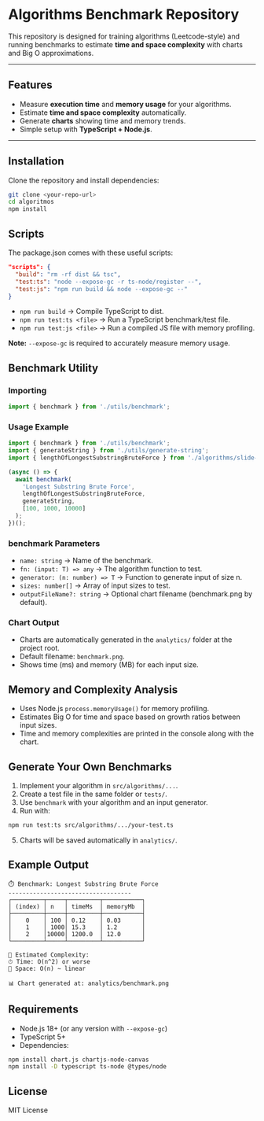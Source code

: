 # Algorithms Benchmark Repository

This repository is designed for training algorithms (Leetcode-style) and running benchmarks to estimate **time and space complexity** with charts and Big O approximations.

---

## Features

- Measure **execution time** and **memory usage** for your algorithms.
- Estimate **time and space complexity** automatically.
- Generate **charts** showing time and memory trends.
- Simple setup with **TypeScript + Node.js**.

---

## Installation

Clone the repository and install dependencies:

```bash
git clone <your-repo-url>
cd algoritmos
npm install
```

## Scripts

The package.json comes with these useful scripts:

```json
"scripts": {
  "build": "rm -rf dist && tsc",
  "test:ts": "node --expose-gc -r ts-node/register --",
  "test:js": "npm run build && node --expose-gc --"
}
```

- `npm run build` → Compile TypeScript to dist.
- `npm run test:ts <file>` → Run a TypeScript benchmark/test file.
- `npm run test:js <file>` → Run a compiled JS file with memory profiling.

**Note:** `--expose-gc` is required to accurately measure memory usage.

## Benchmark Utility

### Importing

```typescript
import { benchmark } from './utils/benchmark';
```

### Usage Example

```typescript
import { benchmark } from './utils/benchmark';
import { generateString } from './utils/generate-string';
import { lengthOfLongestSubstringBruteForce } from './algorithms/slide-window/length/brute-force';

(async () => {
  await benchmark(
    'Longest Substring Brute Force',
    lengthOfLongestSubstringBruteForce,
    generateString,
    [100, 1000, 10000]
  );
})();
```

### benchmark Parameters

- `name: string` → Name of the benchmark.
- `fn: (input: T) => any` → The algorithm function to test.
- `generator: (n: number) => T` → Function to generate input of size n.
- `sizes: number[]` → Array of input sizes to test.
- `outputFileName?: string` → Optional chart filename (benchmark.png by default).

### Chart Output

- Charts are automatically generated in the `analytics/` folder at the project root.
- Default filename: `benchmark.png`.
- Shows time (ms) and memory (MB) for each input size.

## Memory and Complexity Analysis

- Uses Node.js `process.memoryUsage()` for memory profiling.
- Estimates Big O for time and space based on growth ratios between input sizes.
- Time and memory complexities are printed in the console along with the chart.

## Generate Your Own Benchmarks

1. Implement your algorithm in `src/algorithms/...`.
2. Create a test file in the same folder or `tests/`.
3. Use `benchmark` with your algorithm and an input generator.
4. Run with:

```bash
npm run test:ts src/algorithms/.../your-test.ts
```

5. Charts will be saved automatically in `analytics/`.

## Example Output

```
⏱️ Benchmark: Longest Substring Brute Force
-----------------------------------
┌─────────┬─────┬─────────┬───────────┐
│ (index) │ n   │ timeMs  │ memoryMb  │
├─────────┼─────┼─────────┼───────────┤
│    0    │ 100 │ 0.12    │ 0.03      │
│    1    │ 1000│ 15.3    │ 1.2       │
│    2    │10000│ 1200.0  │ 12.0      │
└─────────┴─────┴─────────┴───────────┘

🔎 Estimated Complexity:
⏱ Time: O(n^2) or worse
💾 Space: O(n) ~ linear

📊 Chart generated at: analytics/benchmark.png
```

## Requirements

- Node.js 18+ (or any version with `--expose-gc`)
- TypeScript 5+
- Dependencies:

```bash
npm install chart.js chartjs-node-canvas
npm install -D typescript ts-node @types/node
```

## License

MIT License
